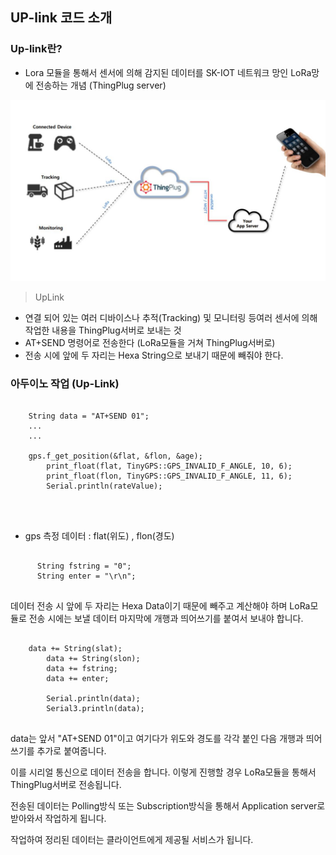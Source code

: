 ## UP-link 코드 소개 

### Up-link란?

- Lora 모듈을 통해서 센서에 의해 감지된 데이터를 SK-IOT 네트워크 망인 LoRa망에 전송하는 개념 (ThingPlug server)

<img src="../images/app_uplink.JPG" /> 


<br />

> UpLink
> 
- 연결 되어 있는 여러 디바이스나 추적(Tracking) 및 모니터링 
등여러 센서에 의해 작업한 내용을 ThingPlug서버로 보내는 것
- AT+SEND 명령어로 전송한다 (LoRa모듈을 거쳐 ThingPlug서버로)
- 전송 시에 앞에 두 자리는 Hexa String으로 보내기 때문에 빼줘야 한다.

### 아두이노 작업 (Up-Link)



```

	String data = "AT+SEND 01"; 
	...
	...

	gps.f_get_position(&flat, &flon, &age);
    	print_float(flat, TinyGPS::GPS_INVALID_F_ANGLE, 10, 6);
    	print_float(flon, TinyGPS::GPS_INVALID_F_ANGLE, 11, 6);
    	Serial.println(rateValue);

	
	
```

- gps 측정 데이터 : flat(위도) , flon(경도)


```

	  String fstring = "0";
  	  String enter = "\r\n";
	

```

데이터 전송 시 앞에 두 자리는 Hexa Data이기 때문에 빼주고 계산해야 하며 LoRa모듈로 전송 시에는 보낼 데이터 마지막에 개행과 띄어쓰기를 붙여서 보내야 합니다. 

```

	data += String(slat);
      	data += String(slon);
      	data += fstring;
     	data += enter;

      	Serial.println(data);
      	Serial3.println(data);


```

data는 앞서 "AT+SEND 01"이고 여기다가 위도와 경도를 각각 붙인 다음 개행과 띄어쓰기를 추가로 붙여줍니다.

이를 시리얼 통신으로 데이터 전송을 합니다. 
이렇게 진행할 경우 LoRa모듈을 통해서 ThingPlug서버로 전송됩니다.

전송된 데이터는 Polling방식 또는 Subscription방식을 통해서 
Application server로 받아와서 작업하게 됩니다.

작업하여 정리된 데이터는 클라이언트에게 제공될 서비스가 됩니다.
